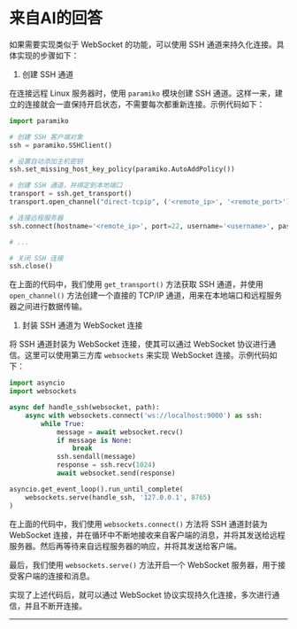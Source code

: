 # 来自AI的回答

如果需要实现类似于 WebSocket 的功能，可以使用 SSH 通道来持久化连接。具体实现的步骤如下：

1.  创建 SSH 通道

在连接远程 Linux 服务器时，使用 `paramiko` 模块创建 SSH 通道。这样一来，建立的连接就会一直保持开启状态，不需要每次都重新连接。示例代码如下：

```python
import paramiko

# 创建 SSH 客户端对象
ssh = paramiko.SSHClient()

# 设置自动添加主机密钥
ssh.set_missing_host_key_policy(paramiko.AutoAddPolicy())

# 创建 SSH 通道，并绑定到本地端口
transport = ssh.get_transport()
transport.open_channel("direct-tcpip", ('<remote_ip>', '<remote_port>'), ('127.0.0.1', 9000))

# 连接远程服务器
ssh.connect(hostname='<remote_ip>', port=22, username='<username>', password='<password>')

# ...

# 关闭 SSH 连接
ssh.close()

```

在上面的代码中，我们使用 `get_transport()` 方法获取 SSH 通道，并使用 `open_channel()` 方法创建一个直接的 TCP/IP 通道，用来在本地端口和远程服务器之间进行数据传输。

1.  封装 SSH 通道为 WebSocket 连接

将 SSH 通道封装为 WebSocket 连接，使其可以通过 WebSocket 协议进行通信。这里可以使用第三方库 `websockets` 来实现 WebSocket 连接。示例代码如下：

```python
import asyncio
import websockets

async def handle_ssh(websocket, path):
    async with websockets.connect('ws://localhost:9000') as ssh:
        while True:
            message = await websocket.recv()
            if message is None:
                break
            ssh.sendall(message)
            response = ssh.recv(1024)
            await websocket.send(response)

asyncio.get_event_loop().run_until_complete(
    websockets.serve(handle_ssh, '127.0.0.1', 8765)
)

```

在上面的代码中，我们使用 `websockets.connect()` 方法将 SSH 通道封装为 WebSocket 连接，并在循环中不断地接收来自客户端的消息，并将其发送给远程服务器。然后再等待来自远程服务器的响应，并将其发送给客户端。

最后，我们使用 `websockets.serve()` 方法开启一个 WebSocket 服务器，用于接受客户端的连接和消息。

实现了上述代码后，就可以通过 WebSocket 协议实现持久化连接，多次进行通信，并且不断开连接。

***

